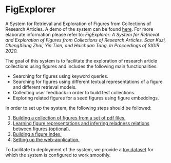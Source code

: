 # FigExplorer
A System for Retrieval and Exploration of Figures from Collections of Research Articles.
A demo of the system can be found [here](http://figuresearch.web.illinois.edu/).
For more elaborate information please refer to:
*FigExplorer: A System for Retrieval and Exploration of Figures from Collections of Research Articles. Saar Kuzi, ChengXiang Zhai, Yin Tian, and Haichuan Tang. In Proceedings of SIGIR 2020.*


The goal of this system is to facilitate the exploration of research article collections using figures and includes the following main functionalities:

* Searching for figures using keyword queries.
* Searching for figures using different textual representations of a figure and different retrieval models.
* Collecting user feedback in order to build test collections.
* Exploring related figures for a seed figures using figure embeddings.

In order to set up the system, the following steps should be followed:
1. [Building a collection of figures from a set of pdf files.](https://github.com/saarku/fig-explorer/tree/master/pre-processing)
2. [Learning figure representations and inferring reladness relations between figures (optional).](https://github.com/saarku/fig-explorer/tree/master/figure-embeddings)
3. [Building a figure index.](https://github.com/saarku/fig-explorer/tree/master/lucene-server)
4. [Setting up the web-application.](https://github.com/saarku/fig-explorer/tree/master/web-application)

To facilitate to deployment of the system, we provide a [toy dataset](https://github.com/saarku/fig-explorer/tree/master/small_dataset) for which the system is configured to work smoothly.
